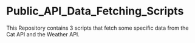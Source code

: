 # Public_API_Data_Fetching_Scripts

This Repository contains 3 scripts that fetch some specific data from the Cat API
and the Weather API.
